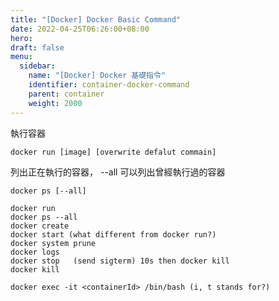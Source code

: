 ```yaml
---
title: "[Docker] Docker Basic Command"
date: 2022-04-25T06:26:00+08:00
hero: 
draft: false
menu:
  sidebar:
    name: "[Docker] Docker 基礎指令"
    identifier: container-docker-command
    parent: container
    weight: 2000
---
```

執行容器
```
docker run [image] [overwrite defalut commain]
```
列出正在執行的容器， --all 可以列出曾經執行過的容器
```
docker ps [--all]
```
```
docker run
docker ps --all
docker create
docker start (what different from docker run?)
docker system prune
docker logs
docker stop   (send sigterm) 10s then docker kill
docker kill

docker exec -it <containerId> /bin/bash (i, t stands for?)
```